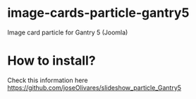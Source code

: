 # image-cards-particle-gantry5
Image card particle for Gantry 5 (Joomla)

# How to install?
Check this information here  https://github.com/joseOlivares/slideshow_particle_Gantry5
